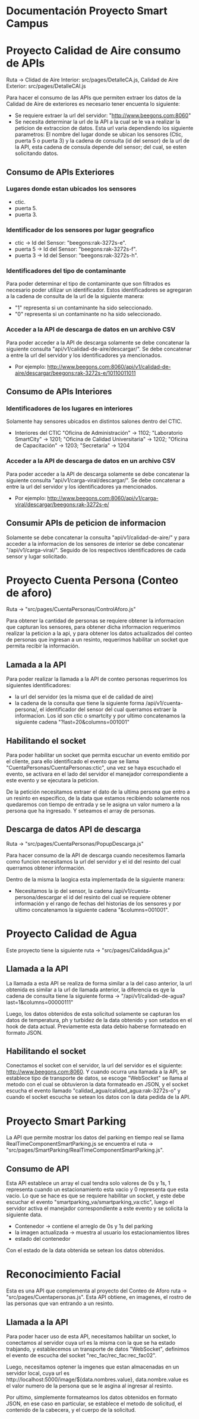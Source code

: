 # Documentación Proyecto Smart Campus

# Proyecto Calidad de Aire consumo de APIs

Ruta -> Clidad de Aire Interior: src/pages/DetalleCA.js, Calidad de Aire Exterior: src/pages/DetalleCAI.js

Para hacer el consumo de las APIs que permiten extraer los datos de la Calidad de Aire de exteriores es necesario tener encuenta lo siguiente:
- Se requiere extraer la url del servidor: "http://www.beegons.com:8060"
- Se necesita determinar la url de la API a la cual se le va a realizar la peticion de extraccion de datos. 
    Esta url varia dependiendo los siguiente parametros: El nombre del lugar donde se ubican los sensores (Ctic, puerta 5 o puerta 3) y la cadena de consulta (id del sensor) de la url de la API, esta cadena de consula depende del sensor; del cual, se esten solicitando datos.

## Consumo de APIs Exteriores
### Lugares donde estan ubicados los sensores
- ctic.
- puerta 5.
- puerta 3.

### Identificador de los sensores por lugar geografico
- ctic -> Id del Sensor: "beegons:rak-3272s-e".
- puerta 5 -> Id del Sensor: "beegons:rak-3272s-f".
- puerta 3 -> Id del Sensor: "beegons:rak-3272s-h".

### Identificadores del tipo de contaminante
Para poder determinar el tipo de contaminante que son filtrados es necesario poder utilizar un identificador.
Estos identificadores se agregaran a la cadena de consulta de la url de la siguiente manera:
- "1" representa si un contaminante ha sido seleccionado.
- "0" representa si un contaminante no ha sido seleccionado.

### Acceder a la API de descarga de datos en un archivo CSV
Para poder acceder a la API de descarga solamente se debe concatenar la siguiente consulta "api/v1/calidad-de-aire/descargar/".
Se debe concatenar a entre la url del servidor y los identificadores ya mencionados.
- Por ejemplo: http://www.beegons.com:8060/api/v1/calidad-de-aire/descargar/beegons:rak-3272s-e/10110011011

## Consumo de APIs Interiores
### Identificadores de los lugares en interiores
Solamente hay sensores ubicados en distintos salones dentro del CTIC.

- Interiores del CTIC
"Oficina de Administración" -> 1102;
"Laboratorio SmartCity" -> 1201;
"Oficina de Calidad Universitaria" -> 1202;
"Oficina de Capacitación" -> 1203;
"Secretaría" -> 1204

### Acceder a la API de descarga de datos en un archivo CSV
Para poder acceder a la API de descarga solamente se debe concatenar la siguiente consulta "api/v1/carga-viral/descargar/".
Se debe concatenar a entre la url del servidor y los identificadores ya mencionados.
- Por ejemplo: http://www.beegons.com:8060/api/v1/carga-viral/descargar/beegons:rak-3272s-e/


## Consumir APIs de peticion de informacion
Solamente se debe concatenar la consulta "api/v1/calidad-de-aire/" y para acceder a la informacion de los sensores de interior se debe concatenar "/api/v1/carga-viral/". Seguido de los respectivos identificadores de cada sensor y lugar solicitado.

# Proyecto Cuenta Persona (Conteo de aforo)
Ruta -> "src/pages/CuentaPersonas/ControlAforo.js"

Para obtener la cantidad de personas se requiere obtener la informacion que capturan los sensores, para obtener dicha informacion requerimos realizar la peticion a la api, y para obtener los datos actualizados del conteo de personas que ingresan a un resinto, requerimos habilitar un socket que permita recibir la información.

## Lamada a la API
Para poder realizar la llamada a la API de conteo personas requerimos los siguientes identificadores:
- la url del servidor (es la misma que el de calidad de aire)
- la cadena de la consulta que tiene la siguiente forma /api/v1/cuenta-persona/, el identificador del sensor del cual querramos extraer la informacion. Los id son ctic o smartcity y por ultimo concatenamos la siguiente cadena "?last=20&columns=001001"

## Habilitando el socket
Para poder habilitar un socket que permita escuchar un evento emitido por el cliente, para ello identificado el evento que se llama "CuentaPersonas/CuentaPersonas:ctic", una vez se haya escuchado el evento, se activara en el lado del servidor el manejador correspondiente a este evento y se ejecutara la peticion.

De la petición necesitamos extraer el dato de la ultima persona que entro a un resinto en especifico, de la data que estamos recibiendo solamente nos quedaremos con tiempo de entrada y se le asigna un valor numero a la persona que ha ingresado. Y seteamos el array de personas.

## Descarga de datos API de descarga  
Ruta -> "src/pages/CuentaPersonas/PopupDescarga.js"

Para hacer consumo de la API de descarga cuando necesitemos llamarla como funcion necesitamos la url del servidor y el id del resinto del cual querramos obtener información.

Dentro de la misma la laogica esta implementada de la siguiente manera:
- Necesitamos la ip del sensor, la cadena /api/v1/cuenta-persona/descargar el id del resinto del cual se requiere obtener información y el rango de fechas del historias de los sensores y por ultimo concatenamos la siguiente cadena "&columns=001001".

# Proyecto Calidad de Agua
Este proyecto tiene la siguiente ruta -> "src/pages/CalidadAgua.js"

## Llamada a la API
La llamada a esta API se realiza de forma similar a la del caso anterior, la url obtenida es similar a la url de llamada anterior, la diferencia es qye la cadena de consulta tiene la siguiente forma -> "/api/v1/calidad-de-agua?last=1&columns=00000111"

Luego, los datos obtenidos de esta solicitud solamente se capturan los datos de temperatura, ph y turbidez de la data obtenido y son setados en el hook de data actual. Previamente esta data debio haberse formateado en formato JSON.

## Habilitando el socket
Conectamos el socket con el servidor, la url del servidor es el siguiente: http://www.beegons.com:8060.
Y cuando ocurra una llamada a la API, se establece tipo de transporte de datos, se escoge "WebSocket" se llama al metodo con el cual se obtuvieron la data formateado en JSON, y el socket escucha el evento llamado "calidad_agua/calidad_agua:rak-3272s-o" y cuando el socket escucha se setean los datos con la data pedida de la API.

# Proyecto Smart Parking
La API que permite mostrar los datos del parking en tiempo real se llama RealTimeComponentSmartParking.js se encuentra el ruta -> "src/pages/SmartParking/RealTimeComponentSmartParking.js". 
## Consumo de API
Esta APi establece un array el cual tendra solo valores de 0s y 1s, 1 representa cuando un estacionamiento esta vacio y 0 representa que esta vacio. Lo que se hace es que se requiere habilitar un socket, y este debe escuchar el evento "smartparking_va/smartparking_va:ctic", luego el servidor activa el manejador correspondiente a este evento y se solicita la siguiente data.
- Contenedor -> contiene el arreglo de 0s y 1s del parking
- la imagen actualizada -> muestra al usuario los estacionamientos libres
- estado del contenedor 

Con el estado de la data obtenida se setean los datos obtenidos.

# Reconocimiento Facial
Esta es una API que complementa al proyecto del Conteo de Aforo ruta -> "src/pages/Cuentapersonas.js". Esta API obtiene, en imagenes, el rostro de las personas que van entrando a un resinto.

## Llamada a la API
Para poder hacer uso de esta API, necesitamos habilitar un socket, lo conectamos al servidor cuya url es la misma con la que se ha estado trabjando, y establecemos un transporte de datos "WebSocket", definimos el evento de escucha del socket "rec_fac/rec_fac:rec_fac02".

Luego, necesitamos optener la imgenes que estan almacenadas en un servidor local, cuya url es http://localhost:5000/image/${data.nombres.value}, data.nombre.value es el valor numero de la persona que se le asgina al ingresar al resinto.

Por ultimo, simplemente formateamos los datos obtenidos en formato JSON, en ese caso en particular, se establece el metodo de solicitud, el contenido de la cabecera, y el cuerpo de la solicitud.











